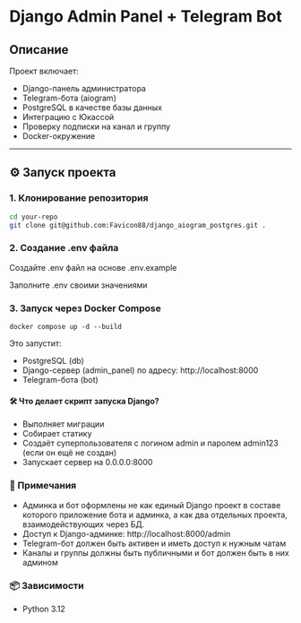 # Django Admin Panel + Telegram Bot

## Описание

Проект включает:

- Django-панель администратора
- Telegram-бота (aiogram)
- PostgreSQL в качестве базы данных
- Интеграцию с Юкассой
- Проверку подписки на канал и группу
- Docker-окружение

---

## ⚙️ Запуск проекта

### 1. Клонирование репозитория

```bash
cd your-repo
git clone git@github.com:Favicon88/django_aiogram_postgres.git .
```

### 2. Создание .env файла
Создайте .env файл на основе .env.example

Заполните .env своими значениями

### 3. Запуск через Docker Compose
```
docker compose up -d --build
```

Это запустит:
- PostgreSQL (db)
- Django-сервер (admin_panel) по адресу: http://localhost:8000
- Telegram-бота (bot)

#### 🛠 Что делает скрипт запуска Django?
- Выполняет миграции
- Собирает статику
- Создаёт суперпользователя с логином admin и паролем admin123 (если он ещё не создан)
- Запускает сервер на 0.0.0.0:8000

### 📝 Примечания
- Админка и бот оформлены не как единый Django проект в составе которого приложение бота и админка, а как два отдельных проекта, взаимодействующих через БД.
- Доступ к Django-админке: http://localhost:8000/admin
- Telegram-бот должен быть активен и иметь доступ к нужным чатам
- Каналы и группы должны быть публичными и бот должен быть в них админом

### 📦 Зависимости
- Python 3.12